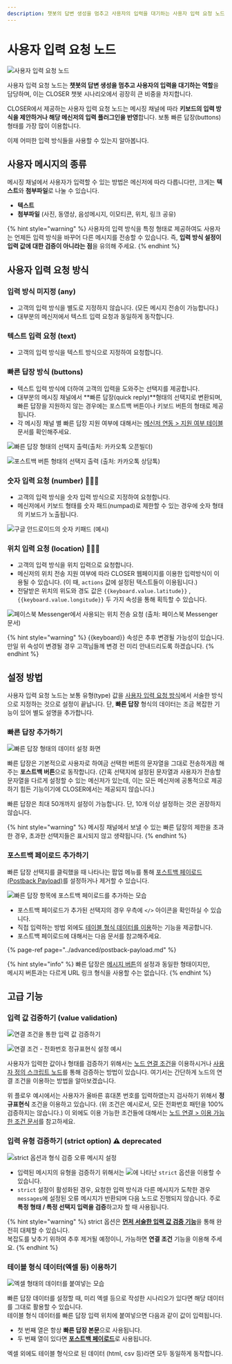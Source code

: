 ```yaml
---
description: 챗봇의 답변 생성을 멈추고 사용자의 입력을 대기하는 사용자 입력 요청 노드
---
```


# 사용자 입력 요청 노드

![&#xC0AC;&#xC6A9;&#xC790; &#xC785;&#xB825; &#xC694;&#xCCAD; &#xB178;&#xB4DC;](../../../.gitbook/assets/image%20%2843%29.png)

사용자 입력 요청 노드는 **챗봇의 답변 생성을 멈추고 사용자의 입력을 대기하는 역할**을 담당하며, 이는 CLOSER 챗봇 시나리오에서 굉장히 큰 비중을 차지합니다. 

CLOSER에서 제공하는 사용자 입력 요청 노드는 메시징 채널에 따라 **키보드의 입력 방식을 제안하거나 해당 메신저의 입력 플러그인을 반영**합니다. 보통 빠른 답장\(buttons\) 형태를 가장 많이 이용합니다.

이제 어떠한 입력 방식들을 사용할 수 있는지 알아봅니다.

## 사용자 메시지의 종류

메시징 채널에서 사용자가 입력할 수 있는 방법은 메신저에 따라 다릅니다만, 크게는 **텍스트**와 **첨부파일**로 나눌 수 있습니다.

* **텍스트**
* **첨부파일** \(사진, 동영상, 음성메시지, 이모티콘, 위치, 링크 공유\)

{% hint style="warning" %}
사용자의 입력 방식을 특정 형태로 제공하여도 사용자는 언제든 입력 방식을 바꾸어 다른 메시지를 전송할 수 있습니다. 즉, **입력 방식 설정이 입력 값에 대한 검증이 아니라는 점**을 유의해 주세요.
{% endhint %}

## 사용자 입력 요청 방식

### 입력 방식 미지정 \(any\)

* 고객의 입력 방식을 별도로 지정하지 않습니다. \(모든 메시지 전송이 가능합니다.\)
* 대부분의 메신저에서 텍스트 입력 요청과 동일하게 동작합니다.

### 텍스트 입력 요청 \(text\)

* 고객의 입력 방식을 텍스트 방식으로 지정하여 요청합니다.

### 빠른 답장 방식 \(buttons\)

* 텍스트 입력 방식에 더하여 고객의 입력을 도와주는 선택지를 제공합니다.
* 대부분의 메시징 채널에서 **빠른 답장\(quick reply\)**형태의 선택지로 변환되며, 빠른 답장을 지원하지 않는 경우에는 포스트백 버튼이나 키보드 버튼의 형태로 제공됩니다.
* 각 메시징 채널 별 빠른 답장 지원 여부에 대해서는 [메신저 연동 &gt; 지원 여부 테이블](../../messenger-integrations/#availability-table) 문서를 확인해주세요.

![&#xBE60;&#xB978; &#xB2F5;&#xC7A5; &#xD615;&#xD0DC;&#xC758; &#xC120;&#xD0DD;&#xC9C0; &#xCD9C;&#xB825;\(&#xCD9C;&#xCC98;: &#xCE74;&#xCE74;&#xC624;&#xD1A1; &#xC624;&#xD508;&#xBE4C;&#xB354;\)](../../../.gitbook/assets/image%20%2841%29.png)

![&#xD3EC;&#xC2A4;&#xD2B8;&#xBC31; &#xBC84;&#xD2BC; &#xD615;&#xD0DC;&#xC758; &#xC120;&#xD0DD;&#xC9C0; &#xCD9C;&#xB825; \(&#xCD9C;&#xCC98;: &#xCE74;&#xCE74;&#xC624;&#xD1A1; &#xC0C1;&#xB2F4;&#xD1A1;\)](../../../.gitbook/assets/image%20%2813%29.png)

### 숫자 입력 요청 \(number\) 👩🏻‍🔬

* 고객의 입력 방식을 숫자 입력 방식으로 지정하여 요청합니다.
* 메신저에서 키보드 형태를 숫자 패드\(numpad\)로 제한할 수 있는 경우에 숫자 형태의 키보드가 노출됩니다. 

![&#xAD6C;&#xAE00; &#xC548;&#xB4DC;&#xB85C;&#xC774;&#xB4DC;&#xC758; &#xC22B;&#xC790; &#xD0A4;&#xD328;&#xB4DC; \(&#xC608;&#xC2DC;\)](../../../.gitbook/assets/image%20%287%29.png)

### 위치 입력 요청 \(location\) 👩🏻‍🔬

* 고객의 입력 방식을 위치 입력으로 요청합니다.
* 메신저의 위치 전송 지원 여부에 따라 CLOSER 웹페이지를 이용한 입력방식이 이용될 수 있습니다. \(이 때, `actions` 값에 설정된 텍스트들이 이용됩니다.\)
* 전달받은 위치의 위도와 경도 값은 `{{keyboard.value.latitude}}` , `{{keyboard.value.longitude}}` 두 가지 속성을 통해 획득할 수 있습니다.

![&#xD398;&#xC774;&#xC2A4;&#xBD81; Messenger&#xC5D0;&#xC11C; &#xC0AC;&#xC6A9;&#xB418;&#xB294; &#xC704;&#xCE58; &#xC804;&#xC1A1; &#xC694;&#xCCAD; \(&#xCD9C;&#xCC98;: &#xD398;&#xC774;&#xC2A4;&#xBD81; Messenger &#xBB38;&#xC11C;\)](../../../.gitbook/assets/image%20%2816%29.png)

{% hint style="warning" %}
{{keyboard}} 속성은 추후 변경될 가능성이 있습니다.  
만일 위 속성이 변경될 경우 고객님들께 변경 전 미리 안내드리도록 하겠습니다.
{% endhint %}

## 설정 방법

사용자 입력 요청 노드는 보통 유형\(type\) 값을 [사용자 입력 요청 방식](request.md#undefined-1)에서 서술한 방식으로 지정하는 것으로 설정이 끝납니다. 단, **빠른 답장** 형식의 데이터는 조금 복잡한 기능이 있어 별도 설명을 추가합니다.

### 빠른 답장 추가하기

![&#xBE60;&#xB978; &#xB2F5;&#xC7A5; &#xD615;&#xD0DC;&#xC758; &#xB370;&#xC774;&#xD130; &#xC124;&#xC815; &#xD654;&#xBA74;](../../../.gitbook/assets/userinput-form.gif)

빠른 답장은 기본적으로 사용자로 하여금 선택한 버튼의 문자열을 그대로 전송하게끔 해주는 **포스트백 버튼**으로 동작합니다.  \(간혹 선택지에 설정된 문자열과 사용자가 전송할 문자열을 다르게 설정할 수 있는 메신저가 있는데, 이는 모든 메신저에 공통적으로 제공하기 힘든 기능이기에 CLOSER에서는 제공되지 않습니다.\)

빠른 답장은 최대 50개까지 설정이 가능합니다. 단, 10개 이상 설정하는 것은 권장하지 않습니다.

{% hint style="warning" %}
메시징 채널에서 보낼 수 있는 빠른 답장의 제한을 초과한 경우, 초과한 선택지들은 표시되지 않고 생략됩니다.
{% endhint %}

### 포스트백 페이로드 추가하기

빠른 답장 선택지를 클릭했을 때 나타나는 팝업 메뉴를 통해 [포스트백 페이로드 \(Postback Payload\)](request.md#postback-payload)를 설정하거나 제거할 수 있습니다.

![&#xBE60;&#xB978; &#xB2F5;&#xC7A5; &#xD56D;&#xBAA9;&#xC5D0; &#xD3EC;&#xC2A4;&#xD2B8;&#xBC31; &#xD398;&#xC774;&#xB85C;&#xB4DC;&#xB97C; &#xCD94;&#xAC00;&#xD558;&#xB294; &#xBAA8;&#xC2B5;](../../../.gitbook/assets/userinput-form-add-postback.gif)

* 포스트백 페이로드가 추가된 선택지의 경우 우측에 `</>` 아이콘을 확인하실 수 있습니다.
* 직접 입력하는 방법 외에도 [테이블 형식 데이터를 이용](request.md#undefined-7)하는 기능을 제공합니다.
* 포스트백 페이로드에 대해서는 다음 문서를 참고해주세요.

{% page-ref page="../advanced/postback-payload.md" %}

{% hint style="info" %}
빠른 답장은 [메시지 버튼](response.md#undefined-2)의 설정과 동일한 형태이지만,   
메시지 버튼과는 다르게 URL 링크 형식을 사용할 수는 없습니다.
{% endhint %}

## 고급 기능

### 입력 값 검증하기 \(value validation\)

![&#xC5F0;&#xACB0; &#xC870;&#xAC74;&#xC744; &#xD1B5;&#xD55C; &#xC785;&#xB825; &#xAC12; &#xAC80;&#xC99D;&#xD558;&#xAE30; ](../../../.gitbook/assets/image%20%2815%29.png)

![&#xC5F0;&#xACB0; &#xC870;&#xAC74; - &#xC804;&#xD654;&#xBC88;&#xD638; &#xC815;&#xADDC;&#xD45C;&#xD604;&#xC2DD; &#xC124;&#xC815; &#xC608;&#xC2DC;](../../../.gitbook/assets/image%20%2848%29.png)

사용자가 입력한 값이나 형태를 검증하기 위해서는 [노드 연결 조건](./#undefined-3)을 이용하시거나 [사용자 정의 스크립트 노드](sandbox.md)를 통해 검증하는 방법이 있습니다. 여기서는 간단하게 노드의 연결 조건을 이용하는 방법을 알아보겠습니다.

위 플로우 예시에서는 사용자가 올바른 휴대폰 번호를 입력하였는지 검사하기 위해서 **정규표현식** 조건을 이용하고 있습니다. \(위 조건은 예시로서, 모든 전화번호 패턴을 100% 검증하지는 않습니다.\) 이 외에도 이용 가능한 조건들에 대해서는 [노드 연결 &gt; 이용 가능한 조건 문서](./#undefined-5)를 참고하세요.

### 입력 유형 검증하기 \(strict option\) ⚠️ deprecated

![strict &#xC635;&#xC158;&#xACFC; &#xD615;&#xC2DD; &#xAC80;&#xC99D; &#xC624;&#xB958; &#xBA54;&#xC2DC;&#xC9C0; &#xC124;&#xC815; ](../../../.gitbook/assets/userinput-form-strict.png)

* 입력된 메시지의 유형을 검증하기 위해서는 ![](../../../.gitbook/assets/node-form-advanced-checkbox.png)에 나타난 `strict` 옵션을 이용할 수 있습니다.
* `strict` 설정이 활성화된 경우, 요청한 입력 방식과 다른 메시지가 도착한 경우 `messages`에 설정된 오류 메시지가 반환되며 다음 노드로 진행되지 않습니다. 주로 **특정 형태 / 특정 선택지 입력을 검증**하고자 할 때 사용됩니다.

{% hint style="warning" %}
strict 옵션은 [**먼저 서술한 입력 값 검증 기능**](request.md#value-validation)을 통해 완전히 대체할 수 있습니다.   
복잡도를 낮추기 위하여 추후 제거될 예정이니, 가능하면 **연결 조건** 기능을 이용해 주세요.
{% endhint %}

### 테이블 형식 데이터\(엑셀 등\) 이용하기 <a id="clipboard-data"></a>

![&#xC5D1;&#xC140; &#xD615;&#xD0DC;&#xC758; &#xB370;&#xC774;&#xD130;&#xB97C; &#xBD99;&#xC5EC;&#xB123;&#xB294; &#xBAA8;&#xC2B5;](../../../.gitbook/assets/userinput-form-table-data.gif)

빠른 답장 데이터를 설정할 때, 미리 엑셀 등으로 작성한 시나리오가 있다면 해당 데이터를 그대로 활용할 수 있습니다.   
테이블 형식 데이터를 빠른 답장 입력 위치에 붙여넣으면 다음과 같이 값이 입력됩니다.

* 첫 번째 열은 항상 **빠른 답장 본문**으로 사용됩니다.
* 두 번째 열이 있다면 [**포스트백 페이로드**](../advanced/postback-payload.md)로 사용됩니다.

엑셀 외에도 테이블 형식으로 된 데이터 \(html, csv 등\)라면 모두 동일하게 동작합니다.

